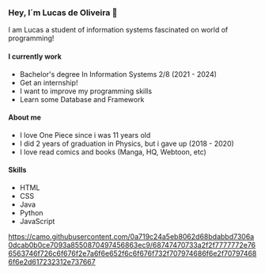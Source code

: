 <h3> Hey, I´m Lucas de Oliveira 👋</h3>


<p> I am Lucas a student of information systems fascinated on world of programming!</p>

<h4> I currently work </h4>
<ul>
  <li> Bachelor's degree In Information Systems 2/8 (2021 - 2024)</li>
  <li> Get an internship!</li>
  <li> I want to improve my programming skills</li>
  <li> Learn some Database and Framework</li>
</ul>

<h4> About me </h4>
<ul>
  <li> I love One Piece since i was 11 years old</li>
  <li> I did 2 years of graduation in Physics, but i gave up (2018 - 2020)</li>
  <li> I love read comics and books (Manga, HQ, Webtoon, etc)</li>
</ul>

<h4> Skills </h4>
<ul>
  <li> HTML</li>
  <li> CSS </li>
  <li> Java   </li>
  <li> Python</li>
  <li> JavaScript </li>
</ul>

https://camo.githubusercontent.com/0a719c24a5eb8062d68bdabbd7306a0dcab0b0ce7093a8550870497456863ec9/68747470733a2f2f7777772e766563746f726c6f676f2e7a6f6e652f6c6f676f732f707974686f6e2f707974686f6e2d617232312e737667

<!---
LusgaO/LusgaO is a ✨ special ✨ repository because its `README.md` (this file) appears on your GitHub profile.
You can click the Preview link to take a look at your changes.
--->
